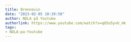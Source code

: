 ```yaml
---
title: Brennevin
date: "2023-02-05 10:39:58"
author: NDLA på Youtube
authorlink: https://www.youtube.com/watch?v=qOSo5yvU_mk
tags:
- NDLA-pa-Youtube
---
```

